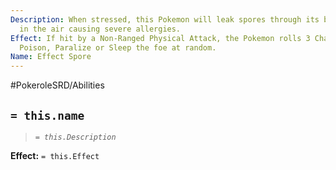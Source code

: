 ```yaml
---
Description: When stressed, this Pokemon will leak spores through its body that scatter
  in the air causing severe allergies.
Effect: If hit by a Non-Ranged Physical Attack, the Pokemon rolls 3 Chance Dice to
  Poison, Paralize or Sleep the foe at random.
Name: Effect Spore
---
```


#PokeroleSRD/Abilities

## `= this.name`

> *`= this.Description`*

**Effect:** `= this.Effect`
